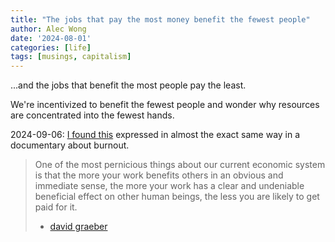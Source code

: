 ```yaml
---
title: "The jobs that pay the most money benefit the fewest people"
author: Alec Wong
date: '2024-08-01'
categories: [life]
tags: [musings, capitalism]
---
```


...and the jobs that benefit the most people pay the least.

We're incentivized to benefit the fewest people and wonder why resources are
concentrated into the fewest hands.

2024-09-06: [I found this](https://youtu.be/raVms8w61No?t=2251) expressed in
almost the exact same way in a documentary about burnout.

> One of the most pernicious things about our current economic system is that
> the more your work benefits others in an obvious and immediate sense, the more
> your work has a clear and undeniable beneficial effect on other human beings,
> the less you are likely to get paid for it.
> - [david graeber](https://davidgraeber.org/)
